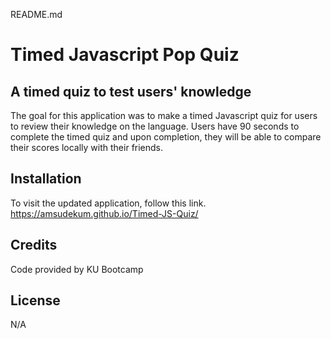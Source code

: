 README.md
 
# Timed Javascript Pop Quiz
 
## A timed quiz to test users' knowledge
 
The goal for this application was to make a timed Javascript quiz for users to review their knowledge on the language. Users have 90 seconds to complete the timed quiz and upon completion, they will be able to compare their scores locally with their friends.
 
## Installation
 
To visit the updated application, follow this link.
https://amsudekum.github.io/Timed-JS-Quiz/
  

## Credits
 
Code provided by KU Bootcamp
 
## License
N/A
